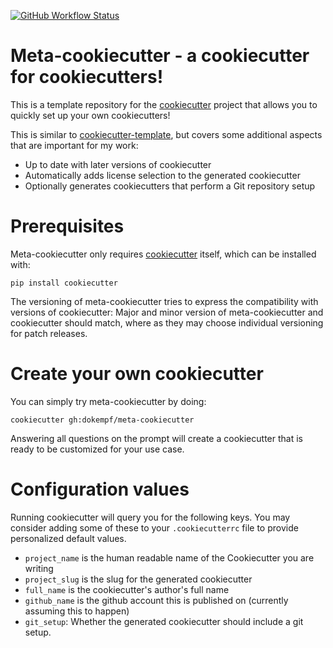[![GitHub Workflow Status](https://img.shields.io/github/workflow/status/dokempf/meta-cookiecutter/CI)](https://github.com/dokempf/meta-cookiecutter/actions?query=workflow%3ACI)

# Meta-cookiecutter - a cookiecutter for cookiecutters!

This is a template repository for the [cookiecutter](https://github.com/cookiecutter/cookiecutter) project
that allows you to quickly set up your own cookiecutters!

This is similar to [cookiecutter-template](https://github.com/eviweb/cookiecutter-template), but
covers some additional aspects that are important for my work:

* Up to date with later versions of cookiecutter
* Automatically adds license selection to the generated cookiecutter
* Optionally generates cookiecutters that perform a Git repository setup

# Prerequisites

Meta-cookiecutter only requires [cookiecutter](https://github.com/cookiecutter/cookiecutter) itself, which can be installed with:

```
pip install cookiecutter
```

The versioning of meta-cookiecutter tries to express the compatibility with versions of cookiecutter:
Major and minor version of meta-cookiecutter and cookiecutter should match, where as they may choose
individual versioning for patch releases.

# Create your own cookiecutter

You can simply try meta-cookiecutter by doing:

```
cookiecutter gh:dokempf/meta-cookiecutter
```

Answering all questions on the prompt will create a cookiecutter
that is ready to be customized for your use case.

# Configuration values

Running cookiecutter will query you for the following keys. You may
consider adding some of these to your `.cookiecutterrc` file to provide
personalized default values.

* `project_name` is the human readable name of the Cookiecutter you are writing
* `project_slug` is the slug for the generated cookiecutter
* `full_name` is the cookiecutter's author's full name
* `github_name` is the github account this is published on (currently assuming this to happen)
* `git_setup`: Whether the generated cookiecutter should include a git setup.
